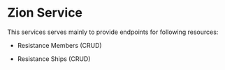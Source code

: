 # Zion Service

This services serves mainly to provide endpoints for following resources:

* Resistance Members (CRUD)

* Resistance Ships (CRUD)
